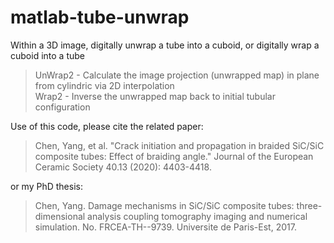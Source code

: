# matlab-tube-unwrap
Within a 3D image, digitally unwrap a tube into a cuboid, or digitally wrap a cuboid into a tube  

  > UnWrap2 - Calculate the image projection (unwrapped map) in plane from cylindric via 2D interpolation  
  > Wrap2 - Inverse the unwrapped map back to initial tubular configuration

Use of this code, please cite the related paper:
  > Chen, Yang, et al. "Crack initiation and propagation in braided SiC/SiC composite tubes: Effect of braiding angle." Journal of the European Ceramic Society 40.13 (2020): 4403-4418.  

or my PhD thesis:  
  > Chen, Yang. Damage mechanisms in SiC/SiC composite tubes: three-dimensional analysis coupling tomography imaging and numerical simulation. No. FRCEA-TH--9739. Universite de Paris-Est, 2017.
